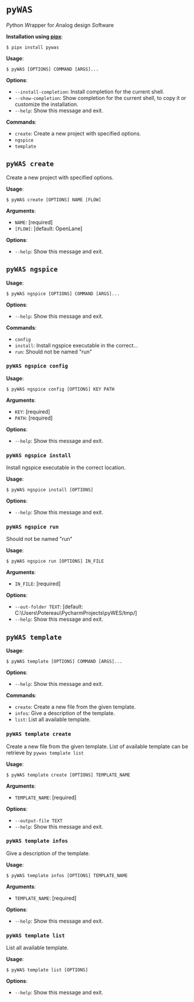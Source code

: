 # `pyWAS`

*Py*thon *W*rapper for *A*nalog design *S*oftware

**Installation using [pipx](https://pypa.github.io/pipx/installation/)**:

```console
$ pipx install pywas
```

**Usage**:

```console
$ pyWAS [OPTIONS] COMMAND [ARGS]...
```

**Options**:

* `--install-completion`: Install completion for the current shell.
* `--show-completion`: Show completion for the current shell, to copy it or customize the installation.
* `--help`: Show this message and exit.

**Commands**:

* `create`: Create a new project with specified options.
* `ngspice`
* `template`

## `pyWAS create`

Create a new project with specified options.

**Usage**:

```console
$ pyWAS create [OPTIONS] NAME [FLOW]
```

**Arguments**:

* `NAME`: [required]
* `[FLOW]`: [default: OpenLane]

**Options**:

* `--help`: Show this message and exit.

## `pyWAS ngspice`

**Usage**:

```console
$ pyWAS ngspice [OPTIONS] COMMAND [ARGS]...
```

**Options**:

* `--help`: Show this message and exit.

**Commands**:

* `config`
* `install`: Install ngspice executable in the correct...
* `run`: Should not be named "run"

### `pyWAS ngspice config`

**Usage**:

```console
$ pyWAS ngspice config [OPTIONS] KEY PATH
```

**Arguments**:

* `KEY`: [required]
* `PATH`: [required]

**Options**:

* `--help`: Show this message and exit.

### `pyWAS ngspice install`

Install ngspice executable in the correct location.

**Usage**:

```console
$ pyWAS ngspice install [OPTIONS]
```

**Options**:

* `--help`: Show this message and exit.

### `pyWAS ngspice run`

Should not be named "run"

**Usage**:

```console
$ pyWAS ngspice run [OPTIONS] IN_FILE
```

**Arguments**:

* `IN_FILE`: [required]

**Options**:

* `--out-folder TEXT`: [default: C:\Users\Potereau\PycharmProjects\pyWES/tmp/]
* `--help`: Show this message and exit.

## `pyWAS template`

**Usage**:

```console
$ pyWAS template [OPTIONS] COMMAND [ARGS]...
```

**Options**:

* `--help`: Show this message and exit.

**Commands**:

* `create`: Create a new file from the given template.
* `infos`: Give a description of the template.
* `list`: List all available template.

### `pyWAS template create`

Create a new file from the given template.
List of available template can be retrieve by ```pywas template list```

**Usage**:

```console
$ pyWAS template create [OPTIONS] TEMPLATE_NAME
```

**Arguments**:

* `TEMPLATE_NAME`: [required]

**Options**:

* `--output-file TEXT`
* `--help`: Show this message and exit.

### `pyWAS template infos`

Give a description of the template.

**Usage**:

```console
$ pyWAS template infos [OPTIONS] TEMPLATE_NAME
```

**Arguments**:

* `TEMPLATE_NAME`: [required]

**Options**:

* `--help`: Show this message and exit.

### `pyWAS template list`

List all available template.

**Usage**:

```console
$ pyWAS template list [OPTIONS]
```

**Options**:

* `--help`: Show this message and exit.
